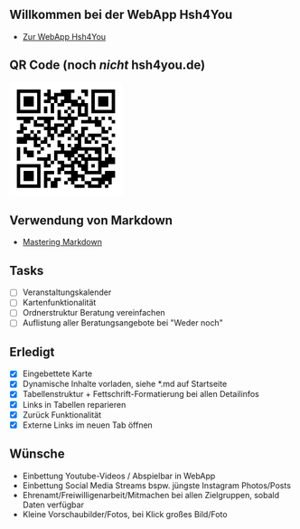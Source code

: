 ## Willkommen bei der WebApp Hsh4You
- [Zur WebApp Hsh4You](https://danieldreke.github.io/webapp_hsh/)

## QR Code (noch _nicht_ hsh4you.de)
![QR Code](images/qrcode.png)

## Verwendung von Markdown
- [Mastering Markdown](https://guides.github.com/features/mastering-markdown/)

## Tasks

- [ ] Veranstaltungskalender
- [ ] Kartenfunktionalität
- [ ] Ordnerstruktur Beratung vereinfachen
- [ ] Auflistung aller Beratungsangebote bei "Weder noch"

## Erledigt

- [x] Eingebettete Karte
- [x] Dynamische Inhalte vorladen, siehe \*.md auf Startseite
- [X] Tabellenstruktur + Fettschrift-Formatierung bei allen Detailinfos
- [x] Links in Tabellen reparieren
- [x] Zurück Funktionalität
- [X] Externe Links im neuen Tab öffnen

## Wünsche

- Einbettung Youtube-Videos / Abspielbar in WebApp
- Einbettung Social Media Streams bspw. jüngste Instagram Photos/Posts
- Ehrenamt/Freiwilligenarbeit/Mitmachen bei allen Zielgruppen, sobald Daten verfügbar
- Kleine Vorschaubilder/Fotos, bei Klick großes Bild/Foto
